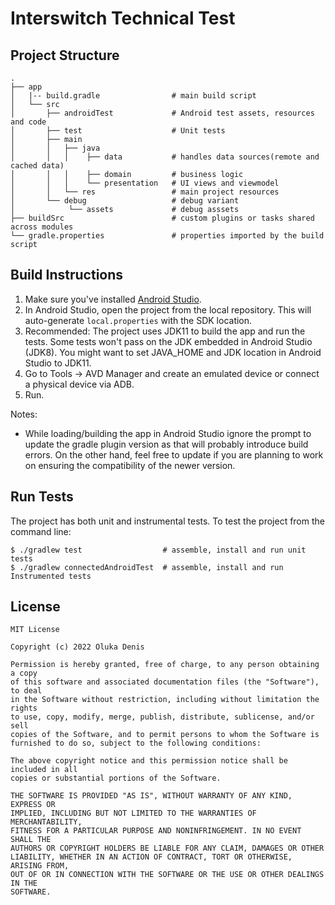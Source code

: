 # Interswitch Technical Test #


## Project Structure ##
    .
    ├── app
    │   |-- build.gradle                # main build script
    │   └── src
    │       ├── androidTest             # Android test assets, resources and code
    │       ├── test                    # Unit tests
    │       ├── main
    │       │   ├── java       
    │       │   │    ├── data           # handles data sources(remote and cached data)
    │       │   │    ├── domain         # business logic 
    │       │   │    └── presentation   # UI views and viewmodel
    │       │   └── res                 # main project resources
    │       └── debug                   # debug variant
    │            └── assets             # debug asssets
    ├── buildSrc                        # custom plugins or tasks shared across modules
    └── gradle.properties               # properties imported by the build script

## Build Instructions ##

1. Make sure you've installed [Android Studio](https://developer.android.com/studio/index.html).
2. In Android Studio, open the project from the local repository. This will auto-generate `local.properties` with the SDK location.
3. Recommended: The project uses JDK11 to build the app and run the tests. Some tests won't pass on the JDK embedded in Android Studio (JDK8). You might want to set JAVA_HOME and JDK location in Android Studio to JDK11.
4. Go to Tools → AVD Manager and create an emulated device or connect a physical device via ADB.
2. Run.

Notes:

* While loading/building the app in Android Studio ignore the prompt to update the gradle plugin version as that will probably introduce build errors. On the other hand, feel free to update if you are planning to work on ensuring the compatibility of the newer version.

## Run Tests ##

The project has both unit and instrumental tests. To test the project from the command line:

    $ ./gradlew test                  # assemble, install and run unit tests
    $ ./gradlew connectedAndroidTest  # assemble, install and run Instrumented tests

## License ##

    MIT License

    Copyright (c) 2022 Oluka Denis

    Permission is hereby granted, free of charge, to any person obtaining a copy
    of this software and associated documentation files (the "Software"), to deal
    in the Software without restriction, including without limitation the rights
    to use, copy, modify, merge, publish, distribute, sublicense, and/or sell
    copies of the Software, and to permit persons to whom the Software is
    furnished to do so, subject to the following conditions:

    The above copyright notice and this permission notice shall be included in all
    copies or substantial portions of the Software.

    THE SOFTWARE IS PROVIDED "AS IS", WITHOUT WARRANTY OF ANY KIND, EXPRESS OR
    IMPLIED, INCLUDING BUT NOT LIMITED TO THE WARRANTIES OF MERCHANTABILITY,
    FITNESS FOR A PARTICULAR PURPOSE AND NONINFRINGEMENT. IN NO EVENT SHALL THE
    AUTHORS OR COPYRIGHT HOLDERS BE LIABLE FOR ANY CLAIM, DAMAGES OR OTHER
    LIABILITY, WHETHER IN AN ACTION OF CONTRACT, TORT OR OTHERWISE, ARISING FROM,
    OUT OF OR IN CONNECTION WITH THE SOFTWARE OR THE USE OR OTHER DEALINGS IN THE
    SOFTWARE.
